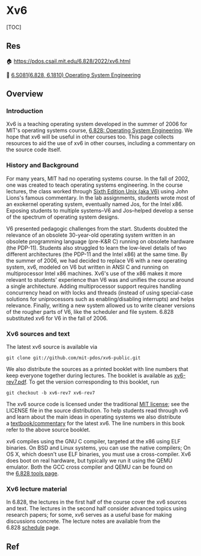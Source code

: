 # Xv6

[TOC]



## Res
🏠 https://pdos.csail.mit.edu/6.828/2022/xv6.html

🏫 [6.S081(6.828, 6.1810) Operating System Engineering](../../../../../🏠%20Assets/MIT/6.S081(6.828,%206.1810)%20Operating%20System%20Engineering/6.S081(6.828,%206.1810)%20Operating%20System%20Engineering.md)



## Overview
### Introduction
Xv6 is a teaching operating system developed in the summer of 2006 for MIT's operating systems course, [6.828: Operating System Engineering](http://pdos.csail.mit.edu/6.828). We hope that xv6 will be useful in other courses too. This page collects resources to aid the use of xv6 in other courses, including a commentary on the source code itself.


### History and Background
For many years, MIT had no operating systems course. In the fall of 2002, one was created to teach operating systems engineering. In the course lectures, the class worked through [Sixth Edition Unix (aka V6)](https://pdos.csail.mit.edu/6.828/2012/xv6.html#v6) using John Lions's famous commentary. In the lab assignments, students wrote most of an exokernel operating system, eventually named Jos, for the Intel x86. Exposing students to multiple systems–V6 and Jos–helped develop a sense of the spectrum of operating system designs.

V6 presented pedagogic challenges from the start. Students doubted the relevance of an obsolete 30-year-old operating system written in an obsolete programming language (pre-K&R C) running on obsolete hardware (the PDP-11). Students also struggled to learn the low-level details of two different architectures (the PDP-11 and the Intel x86) at the same time. By the summer of 2006, we had decided to replace V6 with a new operating system, xv6, modeled on V6 but written in ANSI C and running on multiprocessor Intel x86 machines. Xv6's use of the x86 makes it more relevant to students' experience than V6 was and unifies the course around a single architecture. Adding multiprocessor support requires handling concurrency head on with locks and threads (instead of using special-case solutions for uniprocessors such as enabling/disabling interrupts) and helps relevance. Finally, writing a new system allowed us to write cleaner versions of the rougher parts of V6, like the scheduler and file system. 6.828 substituted xv6 for V6 in the fall of 2006. 


### Xv6 sources and text
The latest xv6 source is available via
``` shell
git clone git://github.com/mit-pdos/xv6-public.git
```

We also distribute the sources as a printed booklet with line numbers that keep everyone together during lectures. The booklet is available as [xv6-rev7.pdf](https://pdos.csail.mit.edu/6.828/2012/xv6/xv6-rev7.pdf). To get the version corresponding to this booklet, run
```shell
git checkout -b xv6-rev7 xv6-rev7
```

The xv6 source code is licensed under the traditional [MIT license](http://www.opensource.org/licenses/mit-license.php); see the LICENSE file in the source distribution. To help students read through xv6 and learn about the main ideas in operating systems we also distribute a [textbook/commentary](https://pdos.csail.mit.edu/6.828/2012/xv6/book-rev7.pdf) for the latest xv6. The line numbers in this book refer to the above source booklet.

xv6 compiles using the GNU C compiler, targeted at the x86 using ELF binaries. On BSD and Linux systems, you can use the native compilers; On OS X, which doesn't use ELF binaries, you must use a cross-compiler. Xv6 does boot on real hardware, but typically we run it using the QEMU emulator. Both the GCC cross compiler and QEMU can be found on the [6.828 tools page](https://pdos.csail.mit.edu/6.828/2012/tools.html).


### Xv6 lecture material
In 6.828, the lectures in the first half of the course cover the xv6 sources and text. The lectures in the second half consider advanced topics using research papers; for some, xv6 serves as a useful base for making discussions concrete. The lecture notes are available from the 6.828 [schedule](https://pdos.csail.mit.edu/6.828/schedule.html) page.



## Ref

